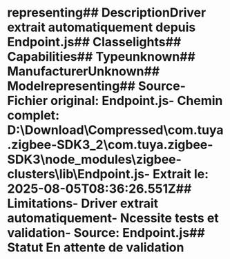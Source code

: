 # representing##  DescriptionDriver extrait automatiquement depuis Endpoint.js##  Classelights##  Capabilities##  Typeunknown##  ManufacturerUnknown##  Modelrepresenting##  Source- **Fichier original**: Endpoint.js- **Chemin complet**: D:\Download\Compressed\com.tuya.zigbee-SDK3_2\com.tuya.zigbee-SDK3\node_modules\zigbee-clusters\lib\Endpoint.js- **Extrait le**: 2025-08-05T08:36:26.551Z##  Limitations- Driver extrait automatiquement- Ncessite tests et validation- Source: Endpoint.js##  Statut En attente de validation
